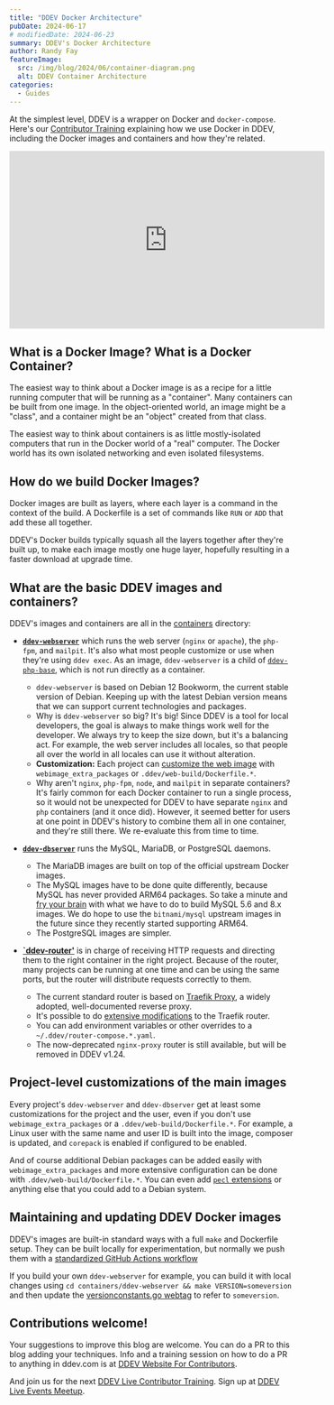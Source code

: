 ```yaml
---
title: "DDEV Docker Architecture"
pubDate: 2024-06-17
# modifiedDate: 2024-06-23
summary: DDEV's Docker Architecture
author: Randy Fay
featureImage:
  src: /img/blog/2024/06/container-diagram.png
  alt: DDEV Container Architecture
categories:
  - Guides
---
```


At the simplest level, DDEV is a wrapper on Docker and `docker-compose`. Here's our [Contributor Training](contributor-training.md) explaining how we use Docker in DDEV, including the Docker images and containers and how they're related.

<iframe width="560" height="315" src="https://www.youtube.com/embed/ee1YFvATQKw?si=2Fovta2MheJJdG-T" title="YouTube video player" frameborder="0" allow="accelerometer; autoplay; clipboard-write; encrypted-media; gyroscope; picture-in-picture; web-share" referrerpolicy="strict-origin-when-cross-origin" allowfullscreen></iframe>

## What is a Docker Image? What is a Docker Container?

The easiest way to think about a Docker image is as a recipe for a little running computer that will be running as a "container". Many containers can be built from one image. In the object-oriented world, an image might be a "class", and a container might be an "object" created from that class.

The easiest way to think about containers is as little mostly-isolated computers that run in the Docker world of a "real" computer. The Docker world has its own isolated networking and even isolated filesystems.

## How do we build Docker Images?

Docker images are built as layers, where each layer is a command in the context of the build. A Dockerfile is a set of commands like `RUN` or `ADD` that add these all together. 

DDEV's Docker builds typically squash all the layers together after they're built up, to make each image mostly one huge layer, hopefully resulting in a faster download at upgrade time.

## What are the basic DDEV images and containers?

DDEV's images and containers are all in the [containers](https://github.com/ddev/ddev/tree/master/containers) directory:

* **[`ddev-webserver`](https://github.com/ddev/ddev/tree/master/containers/ddev-webserver)** which runs the web server (`nginx` or `apache`), the `php-fpm`, and `mailpit`. It's also what most people customize or use when they're using `ddev exec`. As an image, `ddev-webserver` is a child of [`ddev-php-base`](https://github.com/ddev/ddev/tree/master/containers/ddev-php-base), which is not run directly as a container.
  * `ddev-webserver` is based on Debian 12 Bookworm, the current stable version of Debian. Keeping up with the latest Debian version means that we can support current technologies and packages.
  * Why is `ddev-webserver` so big? It's big! Since DDEV is a tool for local developers, the goal is always to make things work well for the developer. We always try to keep the size down, but it's a balancing act. For example, the web server includes all locales, so that people all over the world in all locales can use it without alteration.
  * **Customization:** Each project can [customize the web image](https://ddev.readthedocs.io/en/stable/users/extend/customizing-images/) with `webimage_extra_packages` or `.ddev/web-build/Dockerfile.*`.
  * Why aren't `nginx`, `php-fpm`, `node`, and `mailpit` in separate containers? It's fairly common for each Docker container to run a single process, so it would not be unexpected for DDEV to have separate `nginx` and `php` containers (and it once did). However, it seemed better for users at one point in DDEV's history to combine them all in one container, and they're still there. We re-evaluate this from time to time.
* **[`ddev-dbserver`](https://github.com/ddev/ddev/tree/master/containers/ddev-dbserver)** runs the MySQL, MariaDB, or PostgreSQL daemons.
  * The MariaDB images are built on top of the official upstream Docker images.
  * The MySQL images have to be done quite differently, because MySQL has never provided ARM64 packages. So take a minute and [fry your brain](https://ddev.readthedocs.io/en/stable/developers/release-management/#maintaining-ddev-dbserver-mysql-57-and-80-arm64-images) with what we have to do to build MySQL 5.6 and 8.x images. We do hope to use the `bitnami/mysql` upstream images in the future since they recently started supporting ARM64.
  * The PostgreSQL images are simpler.

* **[`ddev-router'](https://github.com/ddev/ddev/tree/master/containers/ddev-traefik-router)** is in charge of receiving HTTP requests and directing them to the right container in the right project. Because of the router, many projects can be running at one time and can be using the same ports, but the router will distribute requests correctly to them.
  * The current standard router is based on [Traefik Proxy](https://traefik.io/traefik/), a widely adopted, well-documented reverse proxy.
  * It's possible to do [extensive modifications](https://ddev.readthedocs.io/en/stable/users/extend/traefik-router/#traefik-configuration) to the Traefik router.
  * You can add environment variables or other overrides to a `~/.ddev/router-compose.*.yaml`.
  * The now-deprecated `nginx-proxy` router is still available, but will be removed in DDEV v1.24.

## Project-level customizations of the main images

Every project's `ddev-webserver` and `ddev-dbserver` get at least some customizations for the project and the user, even if you don't use `webimage_extra_packages` or a `.ddev/web-build/Dockerfile.*`. For example, a Linux user with the same name and user ID is built into the image, composer is updated, and `corepack` is enabled if configured to be enabled.

And of course additional Debian packages can be added easily with `webimage_extra_packages` and more extensive configuration can be done with `.ddev/web-build/Dockerfile.*`. You can even add [`pecl` extensions](https://ddev.readthedocs.io/en/stable/users/extend/customizing-images/#pecl-php-extensions-not-supported-by-debsuryorg) or anything else that you could add to a Debian system.

## Maintaining and updating DDEV Docker images

DDEV's images are built-in standard ways with a full `make` and Dockerfile setup. They can be built locally for experimentation, but normally we push them with a [standardized GitHub Actions workflow](https://ddev.readthedocs.io/en/stable/developers/release-management/#pushing-docker-images-with-the-github-actions-workflow)

If you build your own `ddev-webserver` for example, you can build it with local changes using `cd containers/ddev-webserver && make VERSION=someversion` and then update the [versionconstants.go webtag](https://github.com/ddev/ddev/blob/master/pkg/versionconstants/versionconstants.go#L14) to refer to `someversion`.

## Contributions welcome!

Your suggestions to improve this blog are welcome. You can do a PR to this blog adding your techniques. Info and a training session on how to do a PR to anything in ddev.com is at [DDEV Website For Contributors](ddev-website-for-contributors.md).

And join us for the next [DDEV Live Contributor Training](contributor-training.md). Sign up at [DDEV Live Events Meetup](https://www.meetup.com/ddev-events/events/).
